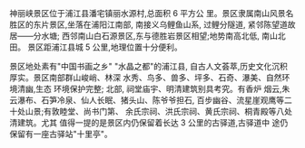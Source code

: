 神丽峡景区位于浦江县潘宅镇丽水源村,总面积 6 平方公 里。景区隶属南山风景名胜区的东片景区,坐落在浦阳江南部, 南接义乌鲤鱼山系, 过鲤分隧道, 紧邻陈望道故居——分水塘; 西邻南山白石源景区,东与德胜岩景区相望;地势南高北低, 南山北田。 景区距浦江县城 5 公里,地理位置十分便利。

景区地处素有"中国书画之乡" "水晶之都"的浦江县, 自古人文荟萃,历史文化沉积厚实。景区南部群山峻峭、林深 水秀、鸟多、兽多、坪多、石奇、瀑美、自然环境清幽,生态 环境保护完整; 北部, 祠堂庙宇、明清建筑别具考究。有香炉 烟云,朱云瀑布、石笋冷泉、仙人长眠、猪头山、陈爷爷担石, 百步幽谷、流星崖观鹰等二十处山景;有敦睦堂、尚书门第、 余氏宗祠、洪氏宗祠、黄氏宗祠、桐青殿等八处清建筑。尤其 值得一提的是景区内仍保留着长达 3 公里的古驿道,古驿道中 途仍保留有一座古驿站"十里亭"。